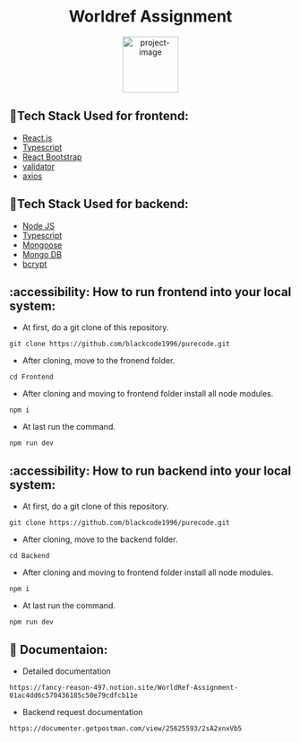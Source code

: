 <h1 align="center" id="title">Worldref Assignment</h1>


<p align="center"><img src="https://github.com/blackcode1996/worldref/assets/110044436/8291860e-8a71-45a0-9e4a-933b5dffda1d" alt="project-image" height="100/"></p>


## :space_invader:Tech Stack Used for frontend:

  <ul>
    <li><a href="https://reactjs.org/">React.js</a></li>
    <li><a href="https://www.typescriptlang.org/">Typescript</a></li>
    <li><a href="https://react-bootstrap.github.io/">React Bootstrap</a></li>
    <li><a href="https://www.npmjs.com/package/validator">validator</a></li>
    <li><a href="https://www.npmjs.com/package/axios">axios</a></li>
  </ul>

  ## :space_invader:Tech Stack Used for backend:

  <ul>
    <li><a href="https://reactjs.org/">Node JS</a></li>
    <li><a href="https://www.typescriptlang.org/">Typescript</a></li>
    <li><a href="https://mongoosejs.com/">Mongoose</a></li>
    <li><a href="https://www.mongodb.com/">Mongo DB</a></li>
    <li><a href="https://www.npmjs.com/package/bcrypt">bcrypt</a></li>
  </ul>

## :accessibility: How to run frontend into your local system:

- At first, do a git clone of this repository.
```
git clone https://github.com/blackcode1996/purecode.git
```
- After cloning, move to the fronend folder.
```
cd Frontend
```
- After cloning and moving to frontend folder install all node modules.
```
npm i
```
- At last run the command.
```
npm run dev
```

## :accessibility: How to run backend into your local system:

- At first, do a git clone of this repository.
```
git clone https://github.com/blackcode1996/purecode.git
```
- After cloning, move to the backend folder.
```
cd Backend
```
- After cloning and moving to frontend folder install all node modules.
```
npm i
```
- At last run the command.
```
npm run dev
```

## 📖 Documentaion:

- Detailed documentation 
```
https://fancy-reason-497.notion.site/WorldRef-Assignment-01ac4dd6c570436185c50e79cdfcb11e
```
- Backend request documentation 
```
https://documenter.getpostman.com/view/25625593/2sA2xnxVb5
```
